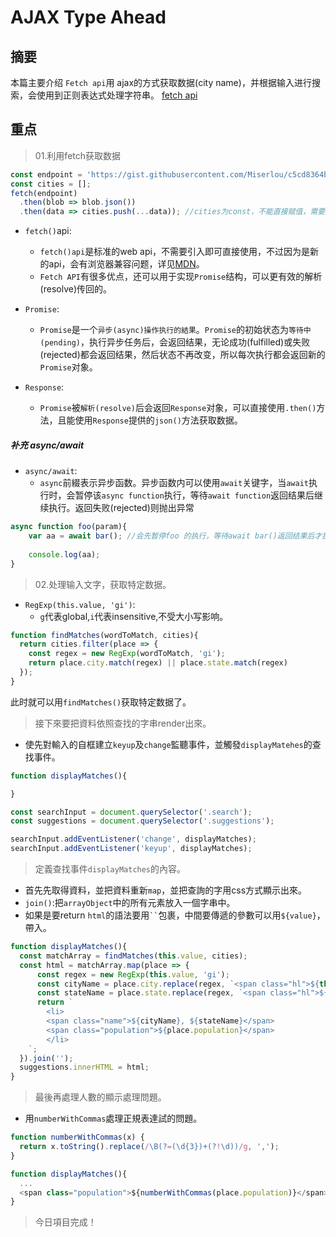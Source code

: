 #  AJAX Type Ahead

## 摘要
本篇主要介绍 `Fetch api`用 ajax的方式获取数据(city name)，并根据输入进行搜索，会使用到正则表达式处理字符串。
[fetch api](https://developer.mozilla.org/en-US/docs/Web/API/Fetch_API)

## 重点

> 01.利用fetch获取数据

```javascript
const endpoint = 'https://gist.githubusercontent.com/Miserlou/c5cd8364bf9b2420bb29/raw/2bf258763cdddd704f8ffd3ea9a3e81d25e2c6f6/cities.json';
const cities = [];
fetch(endpoint)
  .then(blob => blob.json())
  .then(data => cities.push(...data)); //cities为const，不能直接赋值，需要用Array.protorype.push 添加数据。
```

- `fetch()`api:
	- `fetch()api`是标准的web api，不需要引入即可直接使用，不过因为是新的api，会有浏览器兼容问题，详见[MDN](https://developer.mozilla.org/en-US/docs/Web/API/Fetch_API)。
	- `Fetch API`有很多优点，还可以用于实现`Promise`结构，可以更有效的解析(resolve)传回的。

- `Promise`: 
	- `Promise`是一个`异步(async)操作执行的結果`。`Promise`的初始状态为`等待中(pending)`，执行异步任务后，会返回结果，无论成功(fulfilled)或失败(rejected)都会返回结果，然后状态不再改变，所以每次执行都会返回新的`Promise`对象。

- `Response`:
	- `Promise`被`解析(resolve)`后会返回`Response`对象，可以直接使用`.then()`方法，且能使用`Response`提供的`json()`方法获取数据。 

##### 补充 async/await
- `async/await`:
	- `async`前綴表示异步函数。异步函数内可以使用`await`关键字，当`await`执行时，会暂停该`async function`执行，等待`await function`返回结果后继续执行。返回失败(rejected)则抛出异常

```javascript
async function foo(param){
	var aa = await bar(); //会先暂停foo 的执行，等待await bar()返回结果后才执行console.log(aa);
	
	console.log(aa);
}

```

>02.处理输入文字，获取特定数据。

- `RegExp(this.value, 'gi')`:
	- `g`代表global,`i`代表insensitive,不受大小写影响。 

```javascript
function findMatches(wordToMatch, cities){
  return cities.filter(place => {
    const regex = new RegExp(wordToMatch, 'gi');
    return place.city.match(regex) || place.state.match(regex)
  });
}
```

此时就可以用`findMatches()`获取特定数据了。

> 接下來要把資料依照查找的字串render出來。

- 使先對輸入的自框建立`keyup`及`change`監聽事件，並觸發`displayMatehes`的查找事件。

```javascript
function displayMatches(){

}

const searchInput = document.querySelector('.search');
const suggestions = document.querySelector('.suggestions');

searchInput.addEventListener('change', displayMatches);
searchInput.addEventListener('keyup', displayMatches);
```

> 定義查找事件`displayMatches`的內容。

- 首先先取得資料，並把資料重新`map`，並把查詢的字用css方式顯示出來。
- `join()`:把`arrayObject`中的所有元素放入一個字串中。
- 如果是要return `html`的語法要用` `` `包裹，中間要傳遞的參數可以用`${value}`，帶入。

```javascript
function displayMatches(){
  const matchArray = findMatches(this.value, cities);
  const html = matchArray.map(place => {
      const regex = new RegExp(this.value, 'gi');
      const cityName = place.city.replace(regex, `<span class="hl">${this.value}</span>`);
      const stateName = place.state.replace(regex, `<span class="hl">${this.value}</span>`);
      return `
		<li>
		<span class="name">${cityName}, ${stateName}</span>
		<span class="population">${place.population}</span>
		</li>
	`;
  }).join('');
  suggestions.innerHTML = html;
}
```

> 最後再處理人數的顯示處理問題。

- 用`numberWithCommas`處理正規表達試的問題。

```javascript
function numberWithCommas(x) {
  return x.toString().replace(/\B(?=(\d{3})+(?!\d))/g, ',');
}

function displayMatches(){
  ...
  <span class="population">${numberWithCommas(place.population)}</span>
}
```

> 今日項目完成！

